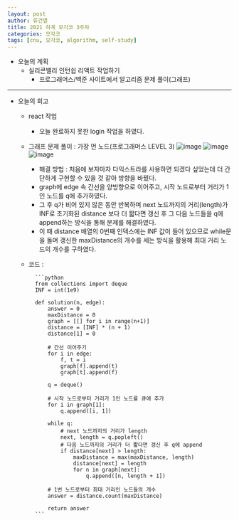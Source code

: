 ```yaml
---
layout: post
author: 류건열
title: 2021 하계 모각코 3주차
categories: 모각코
tags: [cnu, 모각코, algorithm, self-study]
---
```


- 오늘의 계획
  - 실리콘밸리 인턴쉽 리액트 작업하기
    - 프로그래머스/백준 사이트에서 알고리즘 문제 풀이(그래프)

---

- 오늘의 회고

  - react 작업
    - 오늘 완료하지 못한 login 작업을 하였다.
  - 그래프 문제 풀이 : 가장 먼 노드(프로그래머스 LEVEL 3)
    ![image](https://user-images.githubusercontent.com/34560965/125789003-0a13cc33-c27c-4e4a-bef0-0a17ff7b9010.png)
    ![image](https://user-images.githubusercontent.com/34560965/125789026-843fd90d-b885-44a4-ac33-0958be9e127e.png)
    ![image](https://user-images.githubusercontent.com/34560965/125789040-04d59a54-2f05-45e8-b3cc-349239174c40.png)

    - 해결 방법 : 처음에 보자마자 다익스트라를 사용하면 되겠다 싶었는데 더 간단하게 구현할 수 있을 것 같아 방향을 바꿨다.
    - graph에 edge 속 간선을 양방향으로 이어주고, 시작 노드로부터 거리가 1인 노드를 q에 추가하였다.
    - 그 후 q가 비어 있지 않은 동안 반복하며 next 노드까지의 거리(length)가 INF로 초기화된 distance 보다 더 짧다면 갱신 후 그 다음 노드들을 q에 append하는 방식을 통해 문제를 해결하였다.
    - 이 때 distance 배열의 0번째 인덱스에는 INF 값이 들어 있으므로 while문을 돌며 갱신한 maxDistance의 개수를 세는 방식을 활용해 최대 거리 노드의 개수를 구하였다.

  - 코드 :

          ```python
          from collections import deque
          INF = int(1e9)

          def solution(n, edge):
              answer = 0
              maxDistance = 0
              graph = [[] for i in range(n+1)]
              distance = [INF] * (n + 1)
              distance[1] = 0

              # 간선 이어주기
              for i in edge:
                  f, t = i
                  graph[f].append(t)
                  graph[t].append(f)

              q = deque()

              # 시작 노드로부터 거리가 1인 노드를 큐에 추가
              for i in graph[1]:
                  q.append([i, 1])

              while q:
                  # next 노드까지의 거리가 length
                  next, length = q.popleft()
                  # 다음 노드까지의 거리가 더 짧다면 갱신 후 q에 append
                  if distance[next] > length:
                      maxDistance = max(maxDistance, length)
                      distance[next] = length
                      for n in graph[next]:
                          q.append([n, length + 1])

              # 1번 노드로부터 최대 거리인 노드들의 개수
              answer = distance.count(maxDistance)

              return answer
          ```
